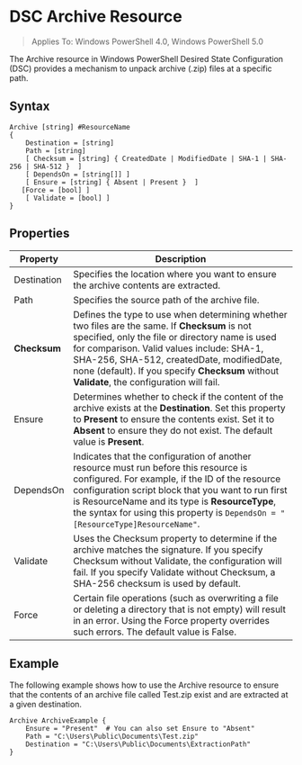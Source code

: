 # DSC Archive Resource

> Applies To: Windows PowerShell 4.0, Windows PowerShell 5.0

The Archive resource in Windows PowerShell Desired State Configuration (DSC) provides a mechanism to unpack archive (.zip) files at a specific path.

## Syntax 
```MOF
Archive [string] #ResourceName
{
    Destination = [string]
    Path = [string]
    [ Checksum = [string] { CreatedDate | ModifiedDate | SHA-1 | SHA-256 | SHA-512 }  ]
    [ DependsOn = [string[]] ]
    [ Ensure = [string] { Absent | Present }  ]
   [Force = [bool] ]
    [ Validate = [bool] ]
}
```

## Properties

|  Property  |  Description   | 
|---|---| 
| Destination| Specifies the location where you want to ensure the archive contents are extracted.| 
| Path| Specifies the source path of the archive file.| 
| __Checksum__| Defines the type to use when determining whether two files are the same. If __Checksum__ is not specified, only the file or directory name is used for comparison. Valid values include: SHA-1, SHA-256, SHA-512, createdDate, modifiedDate, none (default). If you specify __Checksum__ without __Validate__, the configuration will fail.| 
| Ensure| Determines whether to check if the content of the archive exists at the __Destination__. Set this property to __Present__ to ensure the contents exist. Set it to __Absent__ to ensure they do not exist. The default value is __Present__.| 
| DependsOn | Indicates that the configuration of another resource must run before this resource is configured. For example, if the ID of the resource configuration script block that you want to run first is ResourceName and its type is __ResourceType__, the syntax for using this property is `DependsOn = "[ResourceType]ResourceName"`.| 
| Validate| Uses the Checksum property to determine if the archive matches the signature. If you specify Checksum without Validate, the configuration will fail. If you specify Validate without Checksum, a SHA-256 checksum is used by default.| 
| Force| Certain file operations (such as overwriting a file or deleting a directory that is not empty) will result in an error. Using the Force property overrides such errors. The default value is False.| 

## Example

The following example shows how to use the Archive resource to ensure that the contents of an archive file called Test.zip exist and are extracted at a given destination.
```
Archive ArchiveExample {
    Ensure = "Present"  # You can also set Ensure to "Absent"
    Path = "C:\Users\Public\Documents\Test.zip"
    Destination = "C:\Users\Public\Documents\ExtractionPath"
} 
```
